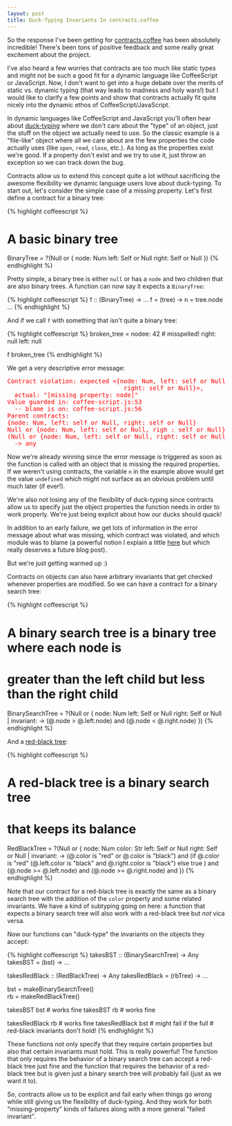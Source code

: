 ```yaml
--- 
layout: post
title: Duck-Typing Invariants In contracts.coffee
---
```


So the response I've been getting for [contracts.coffee](http://disnetdev.com/contracts.coffee/) has been absolutely incredible! There's been tons of positive feedback and some really great excitement about the project.

I've also heard a few worries that contracts are too much like static types and might not be such a good fit for a dynamic language like CoffeeScript or JavaScript. Now, I don't want to get into a huge debate over the merits of static vs. dynamic typing (that way leads to madness and holy wars!) but I would like to clarify a few points and show that contracts actually fit quite nicely into the dynamic ethos of CoffeeScript/JavaScript.

In dynamic languages like CoffeeScript and JavaScript you'll often hear about [duck-typing](http://en.wikipedia.org/wiki/Duck_typing) where we don't care about the "type" of an object, just the stuff on the object we actually need to use. So the classic example is a "file-like" object where all we care about are the few properties the code actually uses (like `open`, `read`, `close`, etc.). As long as the properties exist we're good. If a property don't exist and we try to use it, just throw an exception so we can track down the bug.

Contracts allow us to extend this concept quite a lot without sacrificing the awesome flexibility we dynamic language users love about duck-typing. To start out, let's consider the simple case of a missing property. Let's first define a contract for a binary tree:


{% highlight coffeescript %}
# A basic binary tree
BinaryTree = ?(Null or {
  node: Num
  left: Self or Null
  right: Self or Null
})
{% endhighlight %}

Pretty simple, a binary tree is either `null` or has a `node` and two children that are also binary trees. A function can now say it expects a `BinaryTree`:

{% highlight coffeescript %}
f :: (BinaryTree) -> ...
f = (tree) ->
  n = tree.node
  ...
{% endhighlight %}

And if we call `f` with something that isn't quite a binary tree:

{% highlight coffeescript %}
broken_tree = 
  nodee: 42  # misspelled!
  right: null
  left: null

f broken_tree
{% endhighlight %}

We get a very descriptive error message:

<pre style="color: red">
Contract violation: expected &lt;{node: Num, left: self or Null,
                                right: self or Null}&gt;, 
  actual: "[missing property: node]"
Value guarded in: coffee-script.js:53 
  -- blame is on: coffee-script.js:56
Parent contracts:
{node: Num, left: self or Null, right: self or Null}
Null or {node: Num, left: self or Null, righ : self or Null}
(Null or {node: Num, left: self or Null, right: self or Null}) 
  -&gt; any
</pre>

Now we're already winning since the error message is triggered as soon as the function is called with an object that is missing the required properties. If we weren't using contracts, the variable `n` in the example above would get the value `undefined` which might not surface as an obvious problem until much later (if ever!).


We're also not losing any of the flexibility of duck-typing 
since contracts allow us to specify just the object properties the function needs in order to work properly.
We're just being explicit about how our ducks should quack!

In addition to an early failure, we get lots of information in the error message about what was missing, which contract was violated, and which module was to blame (a powerful notion I explain a little [here](http://disnetdev.com/contracts.coffee/#use) but which really deserves a future blog post).

But we're just getting warmed up :)

Contracts on objects can also have arbitrary invariants that get checked whenever properties are modified. So we can have a contract for a binary search tree:

{% highlight coffeescript %}
# A binary search tree is a binary tree where each node is 
# greater than the left child but less than the right child
BinarySearchTree = ?(Null or {
  node: Num
  left: Self or Null
  right: Self or Null
  | invariant: ->
    (@.node > @.left.node) and (@.node < @.right.node)
})
{% endhighlight %}

And a [red-black tree](http://en.wikipedia.org/wiki/Red-black_tree):

{% highlight coffeescript %}
# A red-black tree is a binary search tree 
# that keeps its balance
RedBlackTree = ?(Null or {
  node: Num
  color: Str
  left: Self or Null
  right: Self or Null
  | invariant: ->
    (@.color is "red" or @.color is "black") and
    (if @.color is "red"
      (@.left.color is "black" and @.right.color is "black") 
    else 
      true
    ) and
    (@.node >= @.left.node) and (@.node >= @.right.node) and
})
{% endhighlight %}

Note that our contract for a red-black tree is exactly the same as a binary search tree with the addition of the `color` property and some related invariants. We have a kind of subtyping going on here: a function that expects a binary search tree will also work with a red-black tree but *not* vica versa.

Now our functions can "duck-type" the invariants on the objects they accept:

{% highlight coffeescript %}
takesBST :: (BinarySearchTree) -> Any
takesBST = (bst) -> ...

takesRedBlack :: (RedBlackTree) -> Any
takesRedBlack = (rbTree) -> ...

bst = makeBinarySearchTree()  
rb = makeRedBlackTree()

takesBST bst # works fine
takesBST rb  # works fine

takesRedBlack rb  # works fine
takesRedBlack bst # might fail if the full 
                  # red-black invariants don't hold!
{% endhighlight %}

These functions not only specify that they require certain properties but also that certain invariants must hold. This is really powerful! The function that only requires the behavior of a binary search tree can accept a red-black tree just fine and the function that requires the behavior of a red-black tree but is given just a binary search tree will probably fail (just as we want it to).

So, contracts allow us to be explicit and fail early when things go wrong while still giving us the flexibility of duck-typing. And they work for both "missing-property" kinds of failures along with a more general "failed invariant".